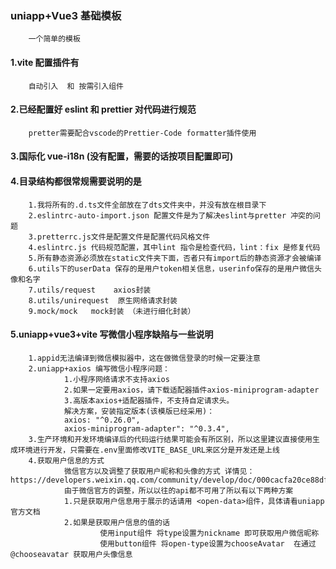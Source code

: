 ### uniapp+Vue3 基础模板

        一个简单的模板

#### 1.vite 配置插件有

        自动引入  和 按需引入组件

#### 2.已经配置好 eslint 和 prettier 对代码进行规范

        pretter需要配合vscode的Prettier-Code formatter插件使用

#### 3.国际化 vue-i18n (没有配置，需要的话按项目配置即可)

#### 4.目录结构都很常规需要说明的是

        1.我将所有的.d.ts文件全部放在了dts文件夹中，并没有放在根目录下
        2.eslintrc-auto-import.json 配置文件是为了解决eslint与pretter 冲突的问题
        3.pretterrc.js文件是配置文件是配置代码风格文件
        4.eslintrc.js 代码规范配置，其中lint 指令是检查代码，lint：fix 是修复代码
        5.所有静态资源必须放在static文件夹下面，否者只有import后的静态资源才会被编译
        6.utils下的userData 保存的是用户token相关信息，userinfo保存的是用户微信头像和名字
        7.utils/request    axios封装
        8.utils/unirequest  原生网络请求封装
        9.mock/mock   mock封装 （未进行细化封装）

#### 5.uniapp+vue3+vite 写微信小程序缺陷与一些说明

        1.appid无法编译到微信模拟器中，这在做微信登录的时候一定要注意
        2.uniapp+axios 编写微信小程序问题：
                1.小程序网络请求不支持axios
                2.如果一定要用axios，请下载适配器插件axios-miniprogram-adapter
                3.高版本axios+适配器插件，不支持自定请求头。
                解决方案，安装指定版本(该模版已经采用)：
                axios: "^0.26.0",
                axios-miniprogram-adapter": "^0.3.4",
        3.生产环境和开发环境编译后的代码运行结果可能会有所区别，所以这里建议直接使用生成环境进行开发，只需要在.env里面修改VITE_BASE_URL来区分是开发还是上线
        4.获取用户信息的方式
                微信官方以及调整了获取用户昵称和头像的方式 详情见：https://developers.weixin.qq.com/community/develop/doc/000cacfa20ce88df04cb468bc52801
                由于微信官方的调整，所以以往的api都不可用了所以有以下两种方案
                1.只是获取用户信息用于展示的话请用 <open-data>组件，具体请看uniapp官方文档
                2.如果是获取用户信息的值的话
                        使用input组件 将type设置为nickname 即可获取用户微信昵称
                        使用button组件 将open-type设置为chooseAvatar  在通过@chooseavatar 获取用户头像信息
